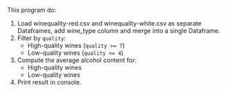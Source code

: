 This program do:
1. Load winequality-red.csv and winequality-white.csv as separate Dataframes,
add wine_type column and merge into a single Dataframe.
2. Filter by `quality`:
    - High-quality wines (`quality >= 7`)
    - Low-quality wines (`quality <= 4`)
3. Compute the average alcohol content for:
    - High-quality wines
    - Low-quality wines
4. Print result in console.
